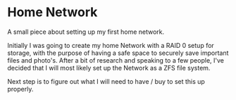 # Home Network
A small piece about setting up my first home network. 

Initially I was going to create my home Network with a RAID 0 setup for storage, with the purpose of having a safe space to securely save important files and photo's.
After a bit of research and speaking to a few people, I've decided that I will most likely set up the Network as a ZFS file system.

Next step is to figure out what I will need to have / buy to set this up properly.
